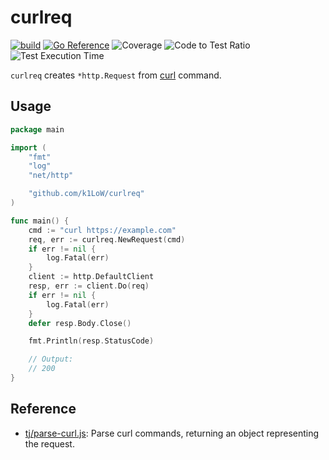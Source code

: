 # curlreq

[![build](https://github.com/k1LoW/curlreq/actions/workflows/ci.yml/badge.svg)](https://github.com/k1LoW/curlreq/actions/workflows/ci.yml) [![Go Reference](https://pkg.go.dev/badge/github.com/k1LoW/curlreq.svg)](https://pkg.go.dev/github.com/k1LoW/curlreq) ![Coverage](https://raw.githubusercontent.com/k1LoW/octocovs/main/badges/k1LoW/curlreq/coverage.svg) ![Code to Test Ratio](https://raw.githubusercontent.com/k1LoW/octocovs/main/badges/k1LoW/curlreq/ratio.svg) ![Test Execution Time](https://raw.githubusercontent.com/k1LoW/octocovs/main/badges/k1LoW/curlreq/time.svg)

`curlreq` creates `*http.Request` from [curl](https://curl.se/) command.

## Usage

```go
package main

import (
	"fmt"
	"log"
	"net/http"

	"github.com/k1LoW/curlreq"
)

func main() {
	cmd := "curl https://example.com"
	req, err := curlreq.NewRequest(cmd)
	if err != nil {
		log.Fatal(err)
	}
	client := http.DefaultClient
	resp, err := client.Do(req)
	if err != nil {
		log.Fatal(err)
	}
	defer resp.Body.Close()

	fmt.Println(resp.StatusCode)

	// Output:
	// 200
}
```

## Reference

- [tj/parse-curl.js](https://github.com/tj/parse-curl.js): Parse curl commands, returning an object representing the request.
